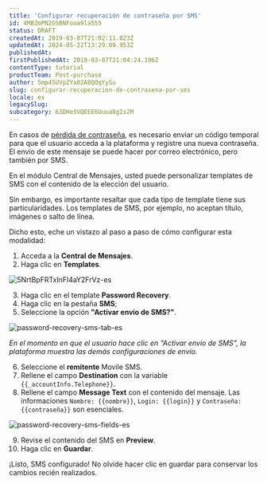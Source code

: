 ```yaml
---
title: 'Configurar recuperación de contraseña por SMS'
id: 4MBZmPN2GSBNFooa9la555
status: DRAFT
createdAt: 2019-03-07T21:02:11.023Z
updatedAt: 2024-05-22T13:29:09.953Z
publishedAt: 
firstPublishedAt: 2019-03-07T21:04:24.196Z
contentType: tutorial
productTeam: Post-purchase
author: 5mp4SUVpZYa02A8QOqYySu
slug: configurar-recuperacion-de-contrasena-por-sms
locale: es
legacySlug: 
subcategory: 63DHe3VQEEE6Uuua8gIs2M
---
```


En casos de [pérdida de contraseña](/tutorial/como-recuperar-la-contrasena?locale=es), es necesario enviar un código temporal para que el usuario acceda a la plataforma y registre una nueva contraseña. El envío de este mensaje se puede hacer por correo electrónico, pero también por SMS.

En el módulo Central de Mensajes, usted puede personalizar templates de SMS con el contenido de la elección del usuario.

Sin embargo, es importante resaltar que cada tipo de template tiene sus particularidades. Los templates de SMS, por ejemplo, no aceptan título, imágenes o salto de línea.

Dicho esto, eche un vistazo al paso a paso de cómo configurar esta modalidad:

1. Acceda a la __Central de Mensajes__.
2. Haga clic en __Templates__.

  ![5NrtBpFRTxInFl4aY2FrVz-es](https://images.ctfassets.net/alneenqid6w5/1l0OsDNW7teR6iaGoNgei0/afff0b3f7b7b84e4379f55bd2cc05d7e/5NrtBpFRTxInFl4aY2FrVz-es.png)

3. Haga clic en el template __Password Recovery__.
4. Haga clic en la pestaña __SMS__;
5. Seleccione la opción __"Activar envío de SMS?"__.

  ![password-recovery-sms-tab-es](https://images.ctfassets.net/alneenqid6w5/6bGbc4Wo9IJcKld5wBXYoi/3d53d4e4586a14e5e7b34b5f9c8df84b/password-recovery-sms-tab-es.gif)

  *En el momento en que el usuario hace clic en "Activar envío de SMS", la plataforma muestra las demás configuraciones de envío.*

6. Seleccione el __remitente__ Movile SMS.
7. Rellene el campo __Destination__ con la variable `{{_accountInfo.Telephone}}`.
8. Rellene el campo __Message Text__ con el contenido del mensaje. Las informaciones `Nombre: {{nombre}}`, `Login: {{login}}` y `Contraseña: {{contraseña}}` son esenciales.

  ![password-recovery-sms-fields-es](https://images.ctfassets.net/alneenqid6w5/7D17OjBCwC4FWnpMJ5hlys/46e9fa31dd9a4be8bdd3840ddd51eb92/password-recovery-sms-fields-es.png)

9. Revise el contenido del SMS en __Preview__.
10. Haga clic en __Guardar__.

¡Listo, SMS configurado! No olvide hacer clic en guardar para conservar los cambios recién realizados.
